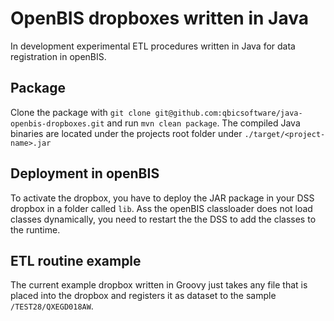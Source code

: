 # OpenBIS dropboxes written in Java
In development experimental ETL procedures written in Java for data registration in openBIS.

## Package

Clone the package with `git clone git@github.com:qbicsoftware/java-openbis-dropboxes.git` and run `mvn clean package`. The compiled Java binaries are located under the projects root folder under `./target/<project-name>.jar`

## Deployment in openBIS

To activate the dropbox, you have to deploy the JAR package in your DSS dropbox in a folder called `lib`. Ass the openBIS classloader does not load classes dynamically, you need to restart the the DSS to add the classes to the runtime.

## ETL routine example

The current example dropbox written in Groovy just takes any file that is placed into the dropbox and registers it as dataset to the sample ``/TEST28/QXEGD018AW``.


